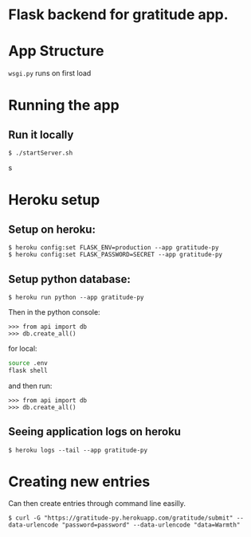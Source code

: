# Flask backend for gratitude app.


# App Structure 
`wsgi.py` runs on first load



# Running the app
## Run it locally
```fish
$ ./startServer.sh
```
s


# Heroku setup
## Setup on heroku:
```fish
$ heroku config:set FLASK_ENV=production --app gratitude-py
$ heroku config:set FLASK_PASSWORD=SECRET --app gratitude-py
```

## Setup python database:
```fish
$ heroku run python --app gratitude-py
```

Then in the python console:
```
>>> from api import db
>>> db.create_all()
```

for local:
```bash
source .env
flask shell
```

and then run:
```
>>> from api import db
>>> db.create_all()
```


## Seeing application logs on heroku

```fish
$ heroku logs --tail --app gratitude-py
```



# Creating new entries 
Can then create entries through command line easilly.
```fish
$ curl -G "https://gratitude-py.herokuapp.com/gratitude/submit" --data-urlencode "password=password" --data-urlencode "data=Warmth"
```

